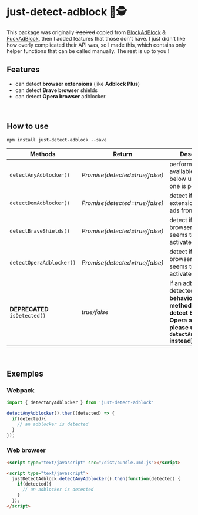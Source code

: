 # just-detect-adblock :no_entry_sign::detective:
This package was originally ~~inspired~~ copied from [BlockAdBlock](https://github.com/sitexw/BlockAdBlock) & [FuckAdBlock](https://github.com/sitexw/FuckAdBlock), then I added features that those don't have. I just didn't like how overly complicated their API was, so I made this, which contains only helper functions that can be called manually. The rest is up to you !


## Features

- can detect **browser extensions** (like **Adblock Plus**)
- can detect **Brave browser** shields
- can detect **Opera browser** adblocker

<br>


## How to use

```
npm install just-detect-adblock --save
```

| Methods                       | Return                          | Description                                                        |
| ----------------------------- | ------------------------------- | -------------------------------------------------------------------|
| `detectAnyAdblocker()`        | *Promise(detected=true/false)*  | perform all available checks below until at least one is positive  |
| `detectDomAdblocker()`        | *Promise(detected=true/false)*  | detect if a browser extension is hiding ads from the DOM           |
| `detectBraveShields()`        | *Promise(detected=true/false)*  | detect if Brave browser shields seems to be activated              |
| `detectOperaAdblocker()`      | *Promise(detected=true/false)*  | detect if Opera browser adblocker seems to be activated            |
| **DEPRECATED** `isDetected()` | *true/false*                    | if an adblocker is detected **(old behavior only, this method does not detect Brave or Opera adblockers, please use `detectAnyAdblocker` instead)** |

<br>

## Exemples

### Webpack
```javascript
import { detectAnyAdblocker } from 'just-detect-adblock'

detectAnyAdblocker().then((detected) => {
  if(detected){
    // an adblocker is detected
  }
});
```

### Web browser
```html
<script type="text/javascript" src="/dist/bundle.umd.js"></script>

<script type="text/javascript">
  justDetectAdblock.detectAnyAdblocker().then(function(detected) {
    if(detected){
      // an adblocker is detected
    }
  });
</script>
```
